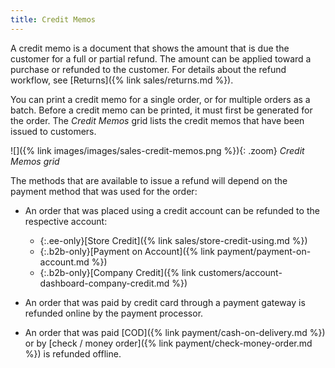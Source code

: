 ```yaml
---
title: Credit Memos
---
```


A credit memo is a document that shows the amount that is due the customer for a full or partial refund. The amount can be applied toward a purchase or refunded to the customer. For details about the refund workflow, see [Returns]({% link sales/returns.md %}).

You can print a credit memo for a single order, or for multiple orders as a batch. Before a credit memo can be printed, it must first be generated for the order. The _Credit Memos_ grid lists the credit memos that have been issued to customers.

![]({% link images/images/sales-credit-memos.png %}){: .zoom}
_Credit Memos grid_

The methods that are available to issue a refund will depend on the payment method that was used for the order:

- An order that was placed using a credit account can be refunded to the respective account:

   - {:.ee-only}[Store Credit]({% link sales/store-credit-using.md %})
   - {:.b2b-only}[Payment on Account]({% link payment/payment-on-account.md %})
   - {:.b2b-only}[Company Credit]({% link customers/account-dashboard-company-credit.md %})

- An order that was paid by credit card through a payment gateway is refunded online by the payment processor.

- An order that was paid [COD]({% link payment/cash-on-delivery.md %}) or by [check / money order]({% link payment/check-money-order.md %}) is refunded offline.
